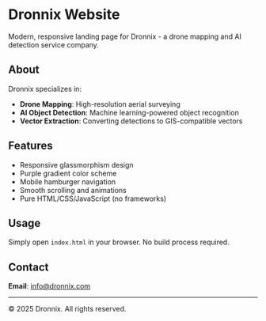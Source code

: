 # Dronnix Website

Modern, responsive landing page for Dronnix - a drone mapping and AI detection service company.

## About

Dronnix specializes in:
- **Drone Mapping**: High-resolution aerial surveying
- **AI Object Detection**: Machine learning-powered object recognition 
- **Vector Extraction**: Converting detections to GIS-compatible vectors

## Features

- Responsive glassmorphism design
- Purple gradient color scheme
- Mobile hamburger navigation
- Smooth scrolling and animations
- Pure HTML/CSS/JavaScript (no frameworks)

## Usage

Simply open `index.html` in your browser. No build process required.

## Contact

**Email**: info@dronnix.com

---

© 2025 Dronnix. All rights reserved.